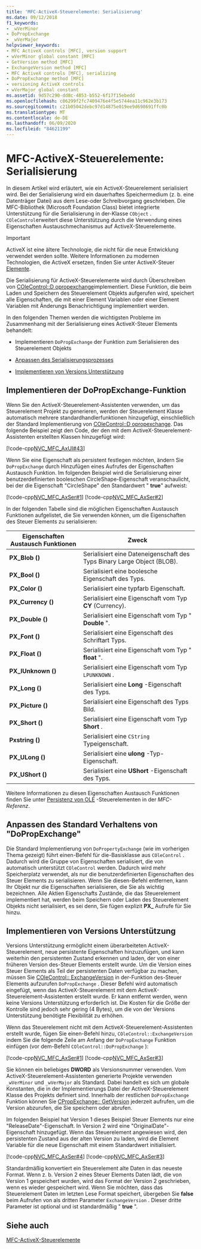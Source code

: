 ```yaml
---
title: 'MFC-ActiveX-Steuerelemente: Serialisierung'
ms.date: 09/12/2018
f1_keywords:
- _wVerMinor
- DoPropExchange
- _wVerMajor
helpviewer_keywords:
- MFC ActiveX controls [MFC], version support
- wVerMinor global constant [MFC]
- GetVersion method [MFC]
- ExchangeVersion method [MFC]
- MFC ActiveX controls [MFC], serializing
- DoPropExchange method [MFC]
- versioning ActiveX controls
- wVerMajor global constant
ms.assetid: 9d57c290-dd8c-4853-b552-6f17f15ebedd
ms.openlocfilehash: c06299f2fc7409476e4f5e5744ea11c962e3b173
ms.sourcegitcommit: c21b05042debc97d14875e019ee9d698691ffc0b
ms.translationtype: MT
ms.contentlocale: de-DE
ms.lasthandoff: 06/09/2020
ms.locfileid: "84621199"
---
```

# <a name="mfc-activex-controls-serializing"></a>MFC-ActiveX-Steuerelemente: Serialisierung

In diesem Artikel wird erläutert, wie ein ActiveX-Steuerelement serialisiert wird. Bei der Serialisierung wird ein dauerhaftes Speichermedium (z. b. eine Datenträger Datei) aus dem Lese-oder Schreibvorgang geschrieben. Die MFC-Bibliothek (Microsoft Foundation Class) bietet integrierte Unterstützung für die Serialisierung in der-Klasse `CObject` . `COleControl`erweitert diese Unterstützung durch die Verwendung eines Eigenschaften Austauschmechanismus auf ActiveX-Steuerelemente.

>[!IMPORTANT]
> ActiveX ist eine ältere Technologie, die nicht für die neue Entwicklung verwendet werden sollte. Weitere Informationen zu modernen Technologien, die ActiveX ersetzen, finden Sie unter ActiveX-Steuer [Elemente](activex-controls.md).

Die Serialisierung für ActiveX-Steuerelemente wird durch Überschreiben von [COleControl::D opropexchange](reference/colecontrol-class.md#dopropexchange)implementiert. Diese Funktion, die beim Laden und Speichern des Steuerelement Objekts aufgerufen wird, speichert alle Eigenschaften, die mit einer Element Variablen oder einer Element Variablen mit Änderungs Benachrichtigung implementiert werden.

In den folgenden Themen werden die wichtigsten Probleme im Zusammenhang mit der Serialisierung eines ActiveX-Steuer Elements behandelt:

- Implementieren `DoPropExchange` der Funktion zum Serialisieren des Steuerelement Objekts

- [Anpassen des Serialisierungsprozesses](#_core_customizing_the_default_behavior_of_dopropexchange)

- [Implementieren von Versions Unterstützung](#_core_implementing_version_support)

## <a name="implementing-the-dopropexchange-function"></a><a name="_core_implementing_the_dopropexchange_function"></a>Implementieren der DoPropExchange-Funktion

Wenn Sie den ActiveX-Steuerelement-Assistenten verwenden, um das Steuerelement Projekt zu generieren, werden der Steuerelement Klasse automatisch mehrere standardhandlerfunktionen hinzugefügt, einschließlich der Standard Implementierung von [COleControl::D opropexchange](reference/colecontrol-class.md#dopropexchange). Das folgende Beispiel zeigt den Code, der den mit dem ActiveX-Steuerelement-Assistenten erstellten Klassen hinzugefügt wird:

[!code-cpp[NVC_MFC_AxUI#43](codesnippet/cpp/mfc-activex-controls-serializing_1.cpp)]

Wenn Sie eine Eigenschaft als persistent festlegen möchten, ändern Sie `DoPropExchange` durch Hinzufügen eines Aufrufes der Eigenschaften Austausch Funktion. Im folgenden Beispiel wird die Serialisierung einer benutzerdefinierten booleschen CircleShape-Eigenschaft veranschaulicht, bei der die Eigenschaft "CircleShape" den Standardwert " **true**" aufweist:

[!code-cpp[NVC_MFC_AxSer#1](codesnippet/cpp/mfc-activex-controls-serializing_2.cpp)]
[!code-cpp[NVC_MFC_AxSer#2](codesnippet/cpp/mfc-activex-controls-serializing_3.cpp)]

In der folgenden Tabelle sind die möglichen Eigenschaften Austausch Funktionen aufgelistet, die Sie verwenden können, um die Eigenschaften des Steuer Elements zu serialisieren:

|Eigenschaften Austausch Funktionen|Zweck|
|---------------------------------|-------------|
|**PX_Blob ()**|Serialisiert eine Dateneigenschaft des Typs Binary Large Object (BLOB).|
|**PX_Bool ()**|Serialisiert eine boolesche Eigenschaft des Typs.|
|**PX_Color ()**|Serialisiert eine typfarb Eigenschaft.|
|**PX_Currency ()**|Serialisiert eine Eigenschaft vom Typ **CY** (Currency).|
|**PX_Double ()**|Serialisiert eine Eigenschaft vom Typ " **Double** ".|
|**PX_Font ()**|Serialisiert eine Eigenschaft des Schriftart Typs.|
|**PX_Float ()**|Serialisiert eine Eigenschaft vom Typ " **float** ".|
|**PX_IUnknown ()**|Serialisiert eine Eigenschaft vom Typ `LPUNKNOWN` .|
|**PX_Long ()**|Serialisiert eine **Long** -Eigenschaft des Typs.|
|**PX_Picture ()**|Serialisiert eine Eigenschaft des Typs Bild.|
|**PX_Short ()**|Serialisiert eine Eigenschaft vom Typ **Short** .|
|**Pxstring ()**|Serialisiert eine `CString` Typeigenschaft.|
|**PX_ULong ()**|Serialisiert eine **ulong** -Typ-Eigenschaft.|
|**PX_UShort ()**|Serialisiert eine **UShort** -Eigenschaft des Typs.|

Weitere Informationen zu diesen Eigenschaften Austausch Funktionen finden Sie unter [Persistenz von OLE](reference/persistence-of-ole-controls.md) -Steuerelementen in der *MFC-Referenz*.

## <a name="customizing-the-default-behavior-of-dopropexchange"></a><a name="_core_customizing_the_default_behavior_of_dopropexchange"></a>Anpassen des Standard Verhaltens von "DoPropExchange"

Die Standard Implementierung von `DoPropertyExchange` (wie im vorherigen Thema gezeigt) führt einen-Befehl für die-Basisklasse aus `COleControl` . Dadurch wird die Gruppe von Eigenschaften serialisiert, die von automatisch unterstützt `COleControl` werden. Dadurch wird mehr Speicherplatz verwendet, als nur die benutzerdefinierten Eigenschaften des Steuer Elements zu serialisieren. Wenn Sie diesen-Befehl entfernen, kann Ihr Objekt nur die Eigenschaften serialisieren, die Sie als wichtig bezeichnen. Alle Aktien Eigenschafts Zustände, die das Steuerelement implementiert hat, werden beim Speichern oder Laden des Steuerelement Objekts nicht serialisiert, es sei denn, Sie fügen explizit **PX_** Aufrufe für Sie hinzu.

## <a name="implementing-version-support"></a><a name="_core_implementing_version_support"></a>Implementieren von Versions Unterstützung

Versions Unterstützung ermöglicht einem überarbeiteten ActiveX-Steuerelement, neue persistente Eigenschaften hinzuzufügen, und kann weiterhin den persistenten Zustand erkennen und laden, der von einer früheren Version des-Steuer Elements erstellt wurde. Um die Version eines Steuer Elements als Teil der persistenten Daten verfügbar zu machen, müssen Sie [COleControl:: ExchangeVersion](reference/colecontrol-class.md#exchangeversion) in der-Funktion des-Steuer Elements aufzurufen `DoPropExchange` . Dieser Befehl wird automatisch eingefügt, wenn das ActiveX-Steuerelement mit dem ActiveX-Steuerelement-Assistenten erstellt wurde. Er kann entfernt werden, wenn keine Versions Unterstützung erforderlich ist. Die Kosten für die Größe der Kontrolle sind jedoch sehr gering (4 Bytes), um die von der Versions Unterstützung benötigte Flexibilität zu erhöhen.

Wenn das Steuerelement nicht mit dem ActiveX-Steuerelement-Assistenten erstellt wurde, fügen Sie einen-Befehl hinzu, `COleControl::ExchangeVersion` indem Sie die folgende Zeile am Anfang der `DoPropExchange` Funktion einfügen (vor dem-Befehl `COleControl::DoPropExchange` ):

[!code-cpp[NVC_MFC_AxSer#1](codesnippet/cpp/mfc-activex-controls-serializing_2.cpp)]
[!code-cpp[NVC_MFC_AxSer#3](codesnippet/cpp/mfc-activex-controls-serializing_4.cpp)]

Sie können ein beliebiges **DWORD** als Versionsnummer verwenden. Vom ActiveX-Steuerelement-Assistenten generierte Projekte verwenden `_wVerMinor` und `_wVerMajor` als Standard. Dabei handelt es sich um globale Konstanten, die in der Implementierungs Datei der ActiveX-Steuerelement Klasse des Projekts definiert sind. Innerhalb der restlichen `DoPropExchange` Funktion können Sie [CPropExchange:: GetVersion](reference/cpropexchange-class.md#getversion) jederzeit aufrufen, um die Version abzurufen, die Sie speichern oder abrufen.

Im folgenden Beispiel hat Version 1 dieses Beispiel Steuer Elements nur eine "ReleaseDate"-Eigenschaft. In Version 2 wird eine "OriginalDate"-Eigenschaft hinzugefügt. Wenn das Steuerelement angewiesen wird, den persistenten Zustand aus der alten Version zu laden, wird die Element Variable für die neue Eigenschaft mit einem Standardwert initialisiert.

[!code-cpp[NVC_MFC_AxSer#4](codesnippet/cpp/mfc-activex-controls-serializing_5.cpp)]
[!code-cpp[NVC_MFC_AxSer#3](codesnippet/cpp/mfc-activex-controls-serializing_4.cpp)]

Standardmäßig konvertiert ein Steuerelement alte Daten in das neueste Format. Wenn z. b. Version 2 eines Steuer Elements Daten lädt, die von Version 1 gespeichert wurden, wird das Format der Version 2 geschrieben, wenn es wieder gespeichert wird. Wenn Sie möchten, dass das Steuerelement Daten im letzten Lese Format speichert, übergeben Sie **false** beim Aufrufen von als dritten Parameter `ExchangeVersion` . Dieser dritte Parameter ist optional und ist standardmäßig " **true** ".

## <a name="see-also"></a>Siehe auch

[MFC-ActiveX-Steuerelemente](mfc-activex-controls.md)
